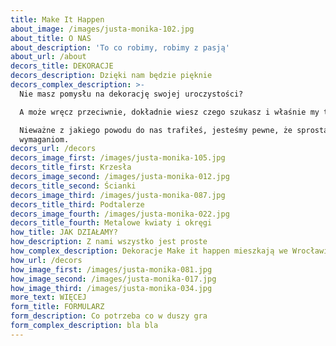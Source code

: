 ```yaml
---
title: Make It Happen
about_image: /images/justa-monika-102.jpg
about_title: O NAS
about_description: 'To co robimy, robimy z pasją'
about_url: /about
decors_title: DEKORACJE
decors_description: Dzięki nam będzie pięknie
decors_complex_description: >-
  Nie masz pomysłu na dekorację swojej uroczystości?

  A może wręcz przeciwnie, dokładnie wiesz czego szukasz i właśnie my to mamy?

  Nieważne z jakiego powodu do nas trafiłeś, jesteśmy pewne, że sprostamy Twoim
  wymaganiom.
decors_url: /decors
decors_image_first: /images/justa-monika-105.jpg
decors_title_first: Krzesła
decors_image_second: /images/justa-monika-012.jpg
decors_title_second: Ścianki
decors_image_third: /images/justa-monika-087.jpg
decors_title_third: Podtalerze
decors_image_fourth: /images/justa-monika-022.jpg
decors_title_fourth: Metalowe kwiaty i okręgi
how_title: JAK DZIAŁAMY?
how_description: Z nami wszystko jest proste
how_complex_description: Dekoracje Make it happen mieszkają we Wrocławiu.
how_url: /decors
how_image_first: /images/justa-monika-081.jpg
how_image_second: /images/justa-monika-017.jpg
how_image_third: /images/justa-monika-034.jpg
more_text: WIĘCEJ
form_title: FORMULARZ
form_description: Co potrzeba co w duszy gra
form_complex_description: bla bla
---
```


